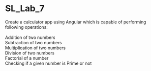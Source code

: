 # SL_Lab_7

Create a calculator app using Angular which is capable of performing following operations:
<br>
<br>Addition of two numbers
<br>Subtraction of two numbers
<br>Multiplication of two numbers
<br>Division of two numbers
<br>Factorial of a number
<br>Checking if a given number is Prime or not
